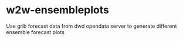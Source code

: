 # w2w-ensembleplots
Use grib forecast data from dwd opendata server to generate different ensemble forecast plots
